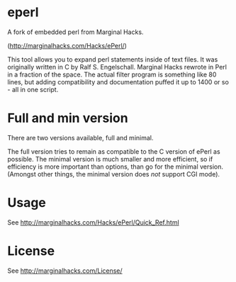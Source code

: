 # eperl
A fork of embedded perl from Marginal Hacks.

(http://marginalhacks.com/Hacks/ePerl/)

This tool allows you to expand perl statements inside of text files. It was originally written in C by Ralf S. Engelschall. Marginal Hacks rewrote in Perl in a fraction of the space. The actual filter program is something like 80 lines, but adding compatibility and documentation puffed it up to 1400 or so - all in one script.

# Full and min version

There are two versions available, full and minimal.

The full version tries to remain as compatible to the C version of ePerl as possible. The minimal version is much smaller and more efficient, so if efficiency is more important than options, than go for the minimal version. (Amongst other things, the minimal version does *not* support CGI mode).

# Usage

See http://marginalhacks.com/Hacks/ePerl/Quick_Ref.html


# License

See http://marginalhacks.com/License/

